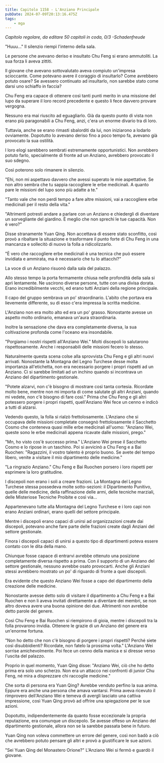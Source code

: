 ```yaml
---
title: Capitolo 1158 - L'Anziano Principale
pubDate: 2024-07-09T20:13:16.475Z
tags:
    - mga
---
```



<em>Capitolo regolare,
da editare
50 capitoli in coda, 0/3
-Schadenfreude</em>


"Huuu..." Il silenzio riempì l'interno della sala.


Le persone che avevano deriso e insultato Chu Feng si erano ammutoliti. La sua forza li aveva zittiti.


Il giovane che avevano sottovalutato aveva compiuto un'impresa scioccante. Come potevano avere il coraggio di insultarlo? Come avrebbero potuto osare? Se avessero continuato ad insultarlo, non sarebbe stato come darsi uno schiaffo in faccia?


Chu Feng era capace di ottenere così tanti punti merito in una missione del lupo da superare il loro record precedente e questo li fece davvero provare vergogna.


Nessuno era mai riuscito ad eguagliarlo. Già da questo punto di vista non erano più paragonabili a Chu Feng, anzi, c'era un enorme divario tra di loro.


Tuttavia, anche se erano rimasti sbalorditi da lui, non iniziarono a lodarlo ovviamente. Dopotutto lo avevano deriso fino a poco tempo fa, avevano già provocato la sua ostilità.


I loro elogi sarebbero sembrati estremamente opportunistici. Non avrebbero potuto farlo, specialmente di fronte ad un Anziano, avrebbero provocato il suo sdegno.


Così poterono solo rimanere in silenzio.


"Ehi, non mi aspettavo davvero che avessi superato le mie aspettative. Se non altro sembra che tu sappia raccogliere le erbe medicinali. A quanto pare le missioni del lupo sono più adatte a te."


"Tanto vale che non perdi tempo a fare altre missioni, vai a raccogliere erbe medicinali per il resto della vita."


"Altrimenti potresti andare a parlare con un Anziano e chiedergli di diventare un sorvegliante del giardino. È meglio che non sprechi le tue capacità. Non è vero?"


Disse stranamente Yuan Qing. Non accettava di essere stato sconfitto, così provò a ribaltare la situazione e trasformare il punto forte di Chu Feng in una mancanza e sollecitò di nuovo la folla a ridicolizzarlo.


"È vero che raccogliere erbe medicinali è una tecnica che può essere invidiata e ammirata, ma è necessario che tu lo attacchi?"


La voce di un Anziano risuonò dalla sala del palazzo.


Allo stesso tempo la porta fermamente chiusa nelle profondità della sala si aprì lentamente. Ne uscirono diverse persone, tutte con una divisa dorata. Erano incredibilmente vecchi, ed erano tutti Anziani della regione principale.


Il capo del gruppo sembrava un po' straordinario. L'abito che portava era lievemente differente, su di esso c'era impressa la scritta medicine. 


L'Anziano non era molto alto ed era un po' grasso. Nonostante avesse un aspetto molto ordinario, emanava un'aura straordinaria.


Inoltre la sensazione che dava era completamente diversa, la sua coltivazione profonda come l'oceano era insondabile.


"Porgiamo i nostri rispetti all'Anziano Wei." Molti discepoli lo salutarono rispettosamente. Anche i responsabili delle missioni fecero lo stesso.


Naturalmente questa scena colse alla sprovvista Chu Feng e gli altri nuovi arrivati. Nonostante la Montagna del Legno Turchese desse molta importanza all'etichetta, non era necessario porgere i propri rispetti ad un Anziano. Ci si sarebbe limitati ad un inchino  quando si incontrava un Anziano del dipartimento gestionale.


"Potete alzarvi, non c'è bisogno di mostrare così tanta cortesia. Ricordate molto bene, mentre non mi importa di come salutate gli altri Anziani, quando mi vedete, non c'è bisogno di fare così." Prima che Chu Feng e gli altri potessero porgere i propri rispetti, quell'Anziano Wei fece un cenno e indicò a tutti di alzarsi.


Vedendo questo, la folla si rialzò frettolosamente. L'Anziano che si occupava delle missioni completate consegnò frettolosamente il Sacchetto Cosmo che conteneva quasi mille erbe medicinali all'uomo: "Anziano Wei, queste sono le erbe medicinali appena ricavate dalle missioni, prego."


"Mn, ho visto cos'è successo prima." L'Anziano Wei prese il Sacchetto Cosmo e lo ripose in un taschino. Poi si avvicinò a Chu Feng e a Bai Ruochen: "Ragazzini, il vostro talento è proprio buono. Se avete del tempo libero, venite a visitare il mio dipartimento delle medicine."


"La ringrazio Anziano." Chu Feng e Bai Ruochen porsero i loro rispetti per esprimere la loro gratitudine.


I discepoli non erano i soli a creare frazioni. La Montagna del Legno Turchese stessa possedeva molte sotto-sezioni: il Dipartimento Punitivo, quelle delle medicine, della raffinazione delle armi, delle tecniche marziali, delle Misteriose Tecniche Proibite e così via...


Appartenevano tutte alla Montagna del Legno Turchese e i loro capi non erano Anziani ordinari, erano quelli del settore principale.


Mentre i discepoli erano capaci di unirsi ad organizzazioni create dai discepoli, potevano anche fare parte delle frazioni create dagli Anziani del settore gestionale.


Finora i discepoli capaci di unirsi a questo tipo di dipartimenti poteva essere contato con le dita della mano.


Chiunque fosse capace di entrarvi avrebbe ottenuto una posizione completamente diversa rispetto a prima. Con il supporto di un Anziano del settore gestionale, nessuno avrebbe osato provocarti. Anche gli Anziani stessi avrebbero mostrato un po' di riguardo di fronte a quei discepoli.


Era evidente che questo Anziano Wei fosse a capo del dipartimento della creazione delle medicine.


Nonostante avesse detto solo di visitare il dipartimento a Chu Feng e a Bai Ruochen e non li aveva invitati direttamente a diventare dei membri, se non altro doveva avere una buona opinione dei due. Altrimenti non avrebbe detto parole del genere.


Così Chu Feng e Bai Ruochen si riempirono di gioia, mentre i discepoli tra la folla provarono invidia. Ottenere le grazie di un Anziano del genere era un'enorme fortuna.


"Non ho detto che non c'è bisogno di porgere i propri rispetti? Perché siete così disubbidienti? Ricordate, non fatelo la prossima volta." L'Anziano Wei sorrise amichevolmente. Poi fece un cenno della manica e si diresse verso l'uscita del palazzo.


Proprio in quel momento, Yuan Qing disse: "Anziano Wei, ciò che ho detto prima era solo uno scherzo. Non era un attacco nei confronti di junior Chu Feng, né mira a disprezzare chi raccoglie medicine."


Che sorta di persona era Yuan Qing? Avrebbe venduto perfino la sua anima. Eppure era anche una persona che amava vantarsi. Prima aveva ricevuto il rimprovero dell'Anziano Wei e temeva di avergli lasciato una cattiva impressione, così Yuan Qing provò ad offrire una spiegazione per le sue azioni.


Dopotutto, indipendentemente da quanto fosse eccezionale la propria reputazione, era comunque un discepolo. Se avesse offeso un Anziano del dipartimento gestionale, allora non se la sarebbe passata bene in futuro.


Yuan Qing non voleva commettere un errore del genere, così non badò a ciò che avrebbero potuto pensare gli altri e provò a giustificare le sue azioni.


"Sei Yuan Qing del Monastero Orione?" L'Anziano Wei si fermò e guardò il giovane.
                                


                                



